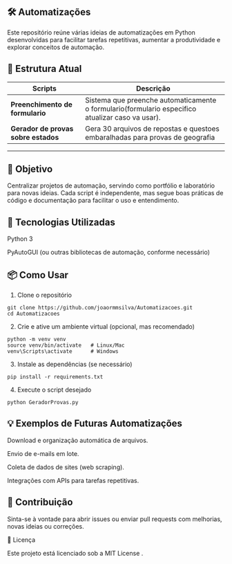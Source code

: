 ## 🛠️ Automatizações

Este repositório reúne várias ideias de automatizações em Python desenvolvidas para facilitar tarefas repetitivas, aumentar a produtividade e explorar conceitos de automação.

## 📂 Estrutura Atual

| Scripts                       | Descrição |
|---------------------------|-----------|
| **Preenchimento de formulario** | Sistema que preenche automaticamente o formulario(formulario especifico atualizar caso va usar). |
| **Gerador de provas sobre estados**  |  Gera 30 arquivos de repostas e questoes embaralhadas para provas de geografia |

---

## 🚀 Objetivo

Centralizar projetos de automação, servindo como portfólio e laboratório para novas ideias. Cada script é independente, mas segue boas práticas de código e documentação para facilitar o uso e entendimento.

## 🧰 Tecnologias Utilizadas

Python 3

PyAutoGUI
 (ou outras bibliotecas de automação, conforme necessário)

## 📦 Como Usar

  1. Clone o repositório

    git clone https://github.com/joaormmsilva/Automatizacoes.git
    cd Automatizacoes


  2. Crie e ative um ambiente virtual (opcional, mas recomendado)

    python -m venv venv
    source venv/bin/activate   # Linux/Mac
    venv\Scripts\activate      # Windows


  3. Instale as dependências (se necessário)

    pip install -r requirements.txt


  4. Execute o script desejado

    python GeradorProvas.py

## 💡 Exemplos de Futuras Automatizações

Download e organização automática de arquivos.

Envio de e-mails em lote.

Coleta de dados de sites (web scraping).

Integrações com APIs para tarefas repetitivas.

## 🤝 Contribuição

Sinta-se à vontade para abrir issues ou enviar pull requests com melhorias, novas ideias ou correções.

📜 Licença

Este projeto está licenciado sob a MIT License
.
